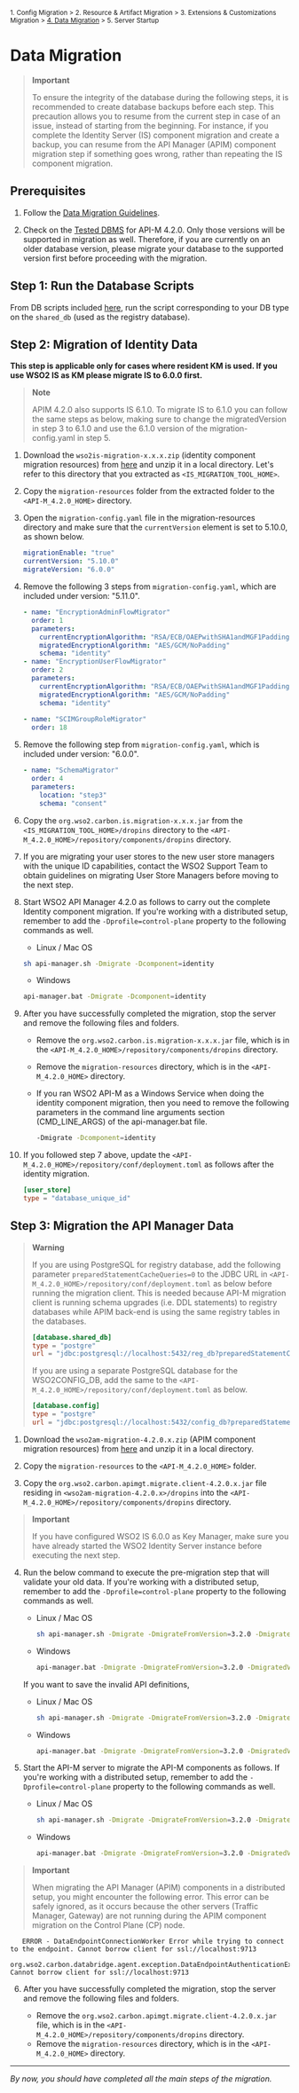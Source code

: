 <small> 1. Config Migration > 2. Resource & Artifact Migration > 3. Extensions & Customizations Migration > [4. Data Migration](./data-migration.md) > 5. Server Startup </small>

# Data Migration

> **Important**
>  
> To ensure the integrity of the database during the following steps, it is recommended to create database backups before each step. This precaution allows you to resume from the current step in case of an issue, instead of starting from the beginning. For instance, if you complete the Identity Server (IS) component migration and create a backup, you can resume from the API Manager (APIM) component migration step if something goes wrong, rather than repeating the IS component migration.

## Prerequisites

1. Follow the [Data Migration Guidelines](../../../general-data-migration.md).
   
2. Check on the [Tested DBMS](https://apim.docs.wso2.com/en/4.2.0/install-and-setup/setup/reference/product-compatibility/#tested-dbmss) for API-M 4.2.0. Only those versions will be supported in migration as well. Therefore, if you are currently on an older database version, please migrate your database to the supported version first before proceeding with the migration.

## Step 1: Run the Database Scripts

From DB scripts included [here](../../../../../../api-manager/migration-resources/apim-4.2.0-resources/db-scripts/upgrading-from-320-to-420), run the script corresponding to your DB type on the `shared_db` (used as the registry database).

## Step 2: Migration of Identity Data

**This step is applicable only for cases where resident KM is used. If you use WSO2 IS as KM please migrate IS to 6.0.0 first.**

> **Note** 
>
> APIM 4.2.0 also supports IS 6.1.0. To migrate IS to 6.1.0 you can follow the same steps as below, making sure to change the migratedVersion in step 3 to 6.1.0 and use the 6.1.0 version of the migration-config.yaml in step 5. 

1. Download the `wso2is-migration-x.x.x.zip` (identity component migration resources) from [here](../../../../../../api-manager/migration-resources/apim-4.2.0-resources/attachments/is) and unzip it in a local directory. Let's refer to this directory that you extracted as `<IS_MIGRATION_TOOL_HOME>`. 

2. Copy the `migration-resources` folder from the extracted folder to the `<API-M_4.2.0_HOME>` directory.

3. Open the `migration-config.yaml` file in the migration-resources directory and make sure that the `currentVersion` element is set to 5.10.0, as shown below.

    ```yaml
    migrationEnable: "true"
    currentVersion: "5.10.0"
    migrateVersion: "6.0.0"
    ```

4. Remove the following 3 steps from `migration-config.yaml`, which are included under version: "5.11.0".

    ```yaml
    - name: "EncryptionAdminFlowMigrator"
      order: 1
      parameters:
        currentEncryptionAlgorithm: "RSA/ECB/OAEPwithSHA1andMGF1Padding"
        migratedEncryptionAlgorithm: "AES/GCM/NoPadding"
        schema: "identity"
    - name: "EncryptionUserFlowMigrator"
      order: 2
      parameters:
        currentEncryptionAlgorithm: "RSA/ECB/OAEPwithSHA1andMGF1Padding"
        migratedEncryptionAlgorithm: "AES/GCM/NoPadding"
        schema: "identity"
                      
    - name: "SCIMGroupRoleMigrator"
      order: 18
    ```

5. Remove the following step from `migration-config.yaml`, which is included under version: "6.0.0".

    ```yaml
    - name: "SchemaMigrator"
      order: 4
      parameters:
        location: "step3"
        schema: "consent" 
    ```
   
6. Copy the `org.wso2.carbon.is.migration-x.x.x.jar` from the `<IS_MIGRATION_TOOL_HOME>/dropins` directory to the `<API-M_4.2.0_HOME>/repository/components/dropins` directory.

7. If you are migrating your user stores to the new user store managers with the unique ID capabilities, contact the WSO2 Support Team to obtain guidelines on migrating User Store Managers before moving to the next step.

8.  Start WSO2 API Manager 4.2.0 as follows to carry out the complete Identity component migration. If you're working with a distributed setup, remember to add the `-Dprofile=control-plane` property to the following commands as well.

      - Linux / Mac OS
      ```bash
      sh api-manager.sh -Dmigrate -Dcomponent=identity
      ```
      - Windows
      ```bash
      api-manager.bat -Dmigrate -Dcomponent=identity
      ```

9. After you have successfully completed the migration, stop the server and remove the following files and folders.

    -   Remove the `org.wso2.carbon.is.migration-x.x.x.jar` file, which is in the `<API-M_4.2.0_HOME>/repository/components/dropins` directory.
    
    -   Remove the `migration-resources` directory, which is in the `<API-M_4.2.0_HOME>` directory.
    
    -   If you ran WSO2 API-M as a Windows Service when doing the identity component migration, then you need to remove the following parameters in the command line arguments section (CMD_LINE_ARGS) of the api-manager.bat file.
    
        ```bash
        -Dmigrate -Dcomponent=identity
        ```

10. If you followed step 7 above, update the `<API-M_4.2.0_HOME>/repository/conf/deployment.toml` as follows after the identity migration.
    
    ```toml
    [user_store]
    type = "database_unique_id"
    ```

## Step 3: Migration the API Manager Data


> **Warning**
>  
> If you are using PostgreSQL for registry database, add the following parameter `preparedStatementCacheQueries=0` to the JDBC URL in `<API-M_4.2.0_HOME>/repository/conf/deployment.toml` as below before running the migration client.  This is needed because API-M migration client is running schema upgrades (i.e. DDL statements) to registry databases while APIM back-end is using the same registry tables in the databases.
>  ```toml
>  [database.shared_db]
>  type = "postgre"
>  url = "jdbc:postgresql://localhost:5432/reg_db?preparedStatementCacheQueries=0"
>  ```
>  
> If you are using a separate PostgreSQL database for the WSO2CONFIG_DB, add the same to the `<API-M_4.2.0_HOME>/repository/conf/deployment.toml` as below.
>  ```toml
>  [database.config]
>  type = "postgre"
>  url = "jdbc:postgresql://localhost:5432/config_db?preparedStatementCacheQueries=0"
>  ```

1. Download the `wso2am-migration-4.2.0.x.zip` (APIM component migration resources) from [here](../../../../../../api-manager/migration-resources/apim-4.2.0-resources/attachments/apim) and unzip it in a local directory.

2. Copy the `migration-resources` to the `<API-M_4.2.0_HOME>` folder.

3. Copy the `org.wso2.carbon.apimgt.migrate.client-4.2.0.x.jar` file residing in `<wso2am-migration-4.2.0.x>/dropins` into the `<API-M_4.2.0_HOME>/repository/components/dropins` directory.


> **Important**
> 
> If you have configured WSO2 IS 6.0.0 as Key Manager, make sure you have already started the WSO2 Identity Server instance before executing the next step.


4. Run the below command to execute the pre-migration step that will validate your old data. If you're working with a distributed setup, remember to add the `-Dprofile=control-plane` property to the following commands as well.

    - Linux / Mac OS
      ```bash
      sh api-manager.sh -Dmigrate -DmigrateFromVersion=3.2.0 -DmigratedVersion=4.2.0 -DrunPreMigration
      ```
    - Windows
      ```bash
      api-manager.bat -Dmigrate -DmigrateFromVersion=3.2.0 -DmigratedVersion=4.2.0 -DrunPreMigration
      ```

    If you want to save the invalid API definitions,
    
    - Linux / Mac OS
      ```bash
      sh api-manager.sh -Dmigrate -DmigrateFromVersion=3.2.0 -DmigratedVersion=4.2.0 -DrunPreMigration -DsaveInvalidDefinition
      ```
    - Windows
      ```bash
      api-manager.bat -Dmigrate -DmigrateFromVersion=3.2.0 -DmigratedVersion=4.2.0 -DrunPreMigration -DsaveInvalidDefinition
      ```


5. Start the API-M server to migrate the API-M components as follows. If you're working with a distributed setup, remember to add the `-Dprofile=control-plane` property to the following commands as well.

    - Linux / Mac OS
      ```bash
      sh api-manager.sh -Dmigrate -DmigrateFromVersion=3.2.0 -DmigratedVersion=4.2.0
      ```
    - Windows
      ```bash
      api-manager.bat -Dmigrate -DmigrateFromVersion=3.2.0 -DmigratedVersion=4.2.0
      ```
> **Important**
> 
> When migrating the API Manager (APIM) components in a distributed setup, you might encounter the following error. This error can be safely ignored, as it occurs because the other servers (Traffic Manager, Gateway) are not running during the APIM component migration on the Control Plane (CP) node.
   
       ERROR - DataEndpointConnectionWorker Error while trying to connect to the endpoint. Cannot borrow client for ssl://localhost:9713
       org.wso2.carbon.databridge.agent.exception.DataEndpointAuthenticationException: Cannot borrow client for ssl://localhost:9713

6. After you have successfully completed the migration, stop the server and remove the following files and folders.
    
    - Remove the `org.wso2.carbon.apimgt.migrate.client-4.2.0.x.jar` file, which is in the `<API-M_4.2.0_HOME>/repository/components/dropins` directory.
    - Remove the `migration-resources` directory, which is in the `<API-M_4.2.0_HOME>` directory.

---
*By now, you should have completed all the main steps of the migration.*
